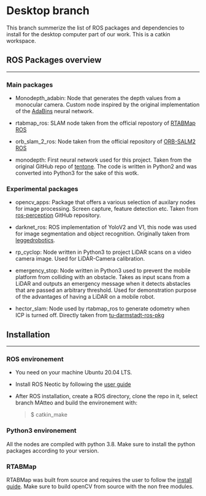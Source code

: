 # Desktop branch
This branch summerize the list of ROS packages and dependencies to install for the desktop computer part of our work. This is a catkin workspace. 

## ROS Packages overview
---
### Main packages

- Monodepth_adabin: Node that generates the depth values from a monocular camera. Custom node inspired by the original implementation of the [AdaBins](https://github.com/shariqfarooq123/AdaBins) neural network.

- rtabmap_ros: SLAM node taken from the official repostory of [RTABMap ROS](https://github.com/introlab/rtabmap_ros)

- orb_slam_2_ros: Node taken from the official repository of [ORB-SALM2 ROS](https://github.com/appliedAI-Initiative/orb_slam_2_ros)

- monodepth: First neural network used for this project. Taken from the original GitHub repo of [tentone](https://github.com/tentone/monodepth). The code is written in Python2 and was converted into Python3 for the sake of this wotk.

### Experimental packages
 
 - opencv_apps: Package that offers a various selection of auxilary nodes for image processing. Screen capture, feature detection etc. Taken from [ros-perception](https://github.com/ros-perception/opencv_apps) GitHub repository.

- darknet_ros: ROS implementation of YoloV2 and V1, this node was used for image segmentation and object recognition. Originally taken from [leggedrobotics](https://github.com/leggedrobotics/darknet_ros).

- rp_cyclop: Node written in Python3 to project LiDAR scans on a video camera image. Used for LiDAR-Camera calibration. 

- emergency_stop: Node written in Python3 used to prevent the mobile platform from colliding with an obstacle. Takes as input scans from a LiDAR and outputs an emergency message when it detects abstacles that are passed an arbitrary threshold.  Used for demonstration purpose of the advantages of having a LiDAR on a mobile robot. 

- hector_slam: Node used by rtabmap_ros to generate odometry when ICP is turned off. Directly taken from [tu-darmstadt-ros-pkg](https://github.com/tu-darmstadt-ros-pkg/hector_slam)

## Installation
---

### ROS environement
- You need on your machine Ubuntu 20.04 LTS.

- Install ROS Neotic by following the [user guide](http://wiki.ros.org/noetic/Installation/Ubuntu)

- After ROS installation, create a ROS directory, clone the repo in it, select branch MAtteo and build the environement with:
    
    >$ catkin_make

### Python3 environement
All the nodes are compiled with python 3.8. Make sure to install the python packages according to your version.

### RTABMap
RTABMap was built from source and requires the user to follow the [install guide](https://github.com/introlab/rtabmap_ros). Make sure to build openCV from source with the non free modules. 




